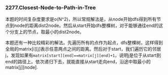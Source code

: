 ### 2277.Closest-Node-to-Path-in-Tree

本题的时间复杂度要求是o(N^2)，所以常规解法是，从node开始dfs得到所有节点到node的距离dist2node。然后从start开始dfs整棵树，对于能够通往end的这个分支上的节点，取最小的dist2node。

本题还有一种比较精彩的解法。先遍历所有的点作为起点，dfs整棵树，这样得到全局的matrix[i][j]表示任意两点之间的距离。然后对于start，我们遍历它的邻居j，发现如果有```matrix[start][end]==matrix[j][end]+1```，说明j是位于从start到end的路径上。依次递归下去，就能直接从start走向end，沿途中取最小的matrix[j][node].
